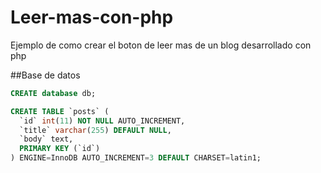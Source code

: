 Leer-mas-con-php
================

Ejemplo de como crear el boton de leer mas de un blog desarrollado con php

##Base de datos

``` SQL
CREATE database db;

CREATE TABLE `posts` (
  `id` int(11) NOT NULL AUTO_INCREMENT,
  `title` varchar(255) DEFAULT NULL,
  `body` text,
  PRIMARY KEY (`id`)
) ENGINE=InnoDB AUTO_INCREMENT=3 DEFAULT CHARSET=latin1;
```
